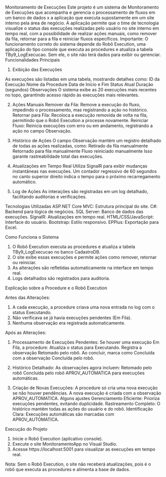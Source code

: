 Monitoramento de Execuções
Este projeto é um sistema de Monitoramento de Execuções que acompanha e gerencia o processamento de fluxos em um banco de dados x a aplicação que executa supostamente em um site interno pela área de negócio. 
A aplicação permite que o time de tecnologia visualize o status das execuções realizadas pelo usuário no site interno em tempo real, com a possibilidade de realizar ações manuais, como remover da fila, retornar para a fila e reiniciar fluxos específicos.
Importante: O funcionamento correto do sistema depende do Robô Execution, uma aplicação do tipo console que executa as procedures e atualiza a tabela TBy9_LogExecucao. Sem ele, o site não terá dados para exibir ou gerenciar.
Funcionalidades Principais

1. Exibição das Execuções

As execuções são listadas em uma tabela, mostrando detalhes como:
ID da Execução
Nome da Procedure
Data de Início e Fim
Status Atual
Duração (segundos)
Observações
O sistema exibe as 20 execuções mais recentes no topo, garantindo acesso rápido às execuções mais relevantes.

2. Ações Manuais
Remover da Fila: Remove a execução do fluxo, impedindo o processamento, mas registrando a ação no histórico.
Retornar para Fila: Recoloca a execução removida de volta na fila, permitindo que o Robô Execution a processe novamente.
Reiniciar Fluxo: Reinicia execuções com erro ou em andamento, registrando a ação no campo Observação.

3. Histórico de Ações
O campo Observação mantém um registro detalhado de todas as ações realizadas, como:
Retirado da fila manualmente
Retornado para fila manualmente
Fluxo reiniciado manualmente
Isso garante rastreabilidade total das execuções.

4. Atualizações em Tempo Real
Utiliza SignalR para exibir mudanças instantâneas nas execuções.
Um contador regressivo de 60 segundos no canto superior direito indica o tempo para o próximo recarregamento automático.

5. Log de Ações
As interações são registradas em um log detalhado, facilitando auditorias e verificações.

Tecnologias Utilizadas
ASP.NET Core MVC: Estrutura principal do site.
C#: Backend para lógica de negócios.
SQL Server: Banco de dados das execuções.
SignalR: Atualizações em tempo real.
HTML/CSS/JavaScript: Interface do usuário.
Bootstrap: Estilo responsivo.
EPPlus: Exportação para Excel.

Como Funciona o Sistema

1.	O Robô Execution executa as procedures e atualiza a tabela TBy9_LogExecucao no banco CadastroDB.
2.	O site exibe essas execuções e permite ações como remover, retornar ou reiniciar.
3.	As alterações são refletidas automaticamente na interface em tempo real.
4.	Logs detalhados são registrados para auditoria.

Explicação sobre a Procedure e o Robô Execution

Antes das Alterações:
1.	A cada execução, a procedure criava uma nova entrada no log com o status Executando.
2.	Não verificava se já havia execuções pendentes (Em Fila).
3.	Nenhuma observação era registrada automaticamente.

Após as Alterações:

1.	Processamento de Execuções Pendentes:
Se houver uma execução Em Fila, a procedure:
Atualiza o status para Executando.
Registra a observação Retomado pelo robô.
Ao concluir, marca como Concluída com a observação Concluída pelo robô.

2.	Histórico Detalhado:
As observações agora incluem:
Retomado pelo robô
Concluída pelo robô
APROV_AUTOMATICA para execuções automáticas.

3.	Criação de Novas Execuções:
A procedure só cria uma nova execução se não houver pendências.
A nova execução é criada com a observação APROV_AUTOMATICA.
Alguns ajustes
Gerenciamento Eficiente: Prioriza execuções pendentes, evitando duplicidade.
Rastreamento Completo: O histórico mantém todas as ações do usuário e do robô.
Identificação Clara: Execuções automáticas são marcadas com APROV_AUTOMATICA.

Execução do Projeto
1.	Inicie o Robô Execution (aplicativo console).
2.	Execute o site MonitoramentoApp no Visual Studio.
3.	Acesse https://localhost:5001 para visualizar as execuções em tempo real.

Nota: Sem o Robô Execution, o site não receberá atualizações, pois é o robô que executa as procedures e alimenta a base de dados.

